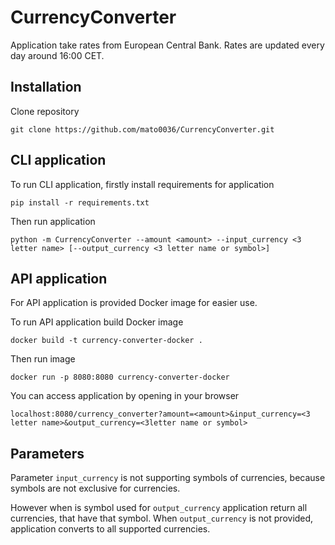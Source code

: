 # CurrencyConverter

Application take rates from European Central Bank. Rates are updated every day around 16:00 CET.


## Installation
Clone repository
```shell script
git clone https://github.com/mato0036/CurrencyConverter.git
```


## CLI application
To run CLI application, firstly install requirements for application
```shell script
pip install -r requirements.txt
```
Then run application
```shell script
python -m CurrencyConverter --amount <amount> --input_currency <3 letter name> [--output_currency <3 letter name or symbol>]
```


## API application
For API application is provided Docker image for easier use. 

To run API application build Docker image
```shell script
docker build -t currency-converter-docker .
```
Then run image
```shell script
docker run -p 8080:8080 currency-converter-docker
```
You can access application by opening in your browser
```
localhost:8080/currency_converter?amount=<amount>&input_currency=<3 letter name>&output_currency=<3letter name or symbol>
```


## Parameters
Parameter `input_currency` is not supporting symbols of currencies, because symbols are not exclusive for currencies.

However when is symbol used for `output_currency` application return all currencies, that have that symbol.
When `output_currency` is not provided, application converts to all supported currencies.
